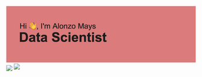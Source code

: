 <img src ='header.png'>
<img align="center" src="https://github-readme-stats.vercel.app/api/?username=AMays01&theme=dark">
<img src="https://github-readme-stats.vercel.app/api/top-langs/?username=AMays01">


<!--
**AMays01/AMays01** is a ✨ _special_ ✨ repository because its `README.md` (this file) appears on your GitHub profile.

Here are some ideas to get you started:

- 🔭 I’m currently working on ...
- 🌱 I’m currently learning ...
- 👯 I’m looking to collaborate on ...
- 🤔 I’m looking for help with ...
- 💬 Ask me about ...
- 📫 How to reach me: ...
- 😄 Pronouns: ...
- ⚡ Fun fact: ...
-->
